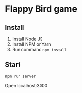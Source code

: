 # Flappy Bird game

## Install
1. Install Node JS
2. Install NPM or Yarn
3. Run command `npm install`

## Start 
```
npm run server
```
Open localhost:3000
